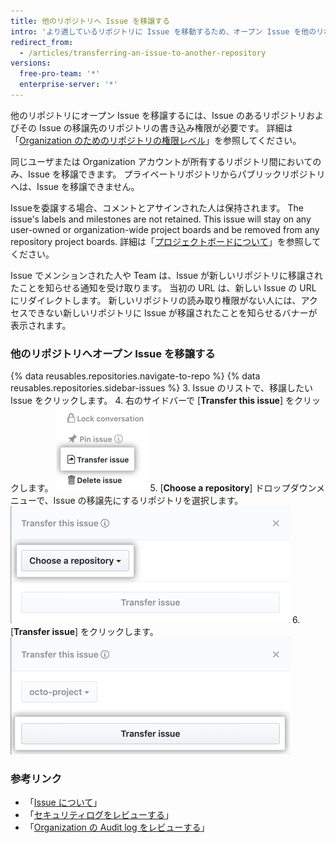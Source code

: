 ```yaml
---
title: 他のリポジトリへ Issue を移譲する
intro: 'より適しているリポジトリに Issue を移動するため、オープン Issue を他のリポジトリに移譲できます。'
redirect_from:
  - /articles/transferring-an-issue-to-another-repository
versions:
  free-pro-team: '*'
  enterprise-server: '*'
---
```


他のリポジトリにオープン Issue を移譲するには、Issue のあるリポジトリおよびその Issue の移譲先のリポジトリの書き込み権限が必要です。 詳細は「[Organization のためのリポジトリの権限レベル](/articles/repository-permission-levels-for-an-organization)」を参照してください。

同じユーザまたは Organization アカウントが所有するリポジトリ間においてのみ、Issue を移譲できます。 プライベートリポジトリからパブリックリポジトリへは、Issue を移譲できません。

Issueを委譲する場合、コメントとアサインされた人は保持されます。 The issue's labels and milestones are not retained. This issue will stay on any user-owned or organization-wide project boards and be removed from any repository project boards. 詳細は「[プロジェクトボードについて](/articles/about-project-boards)」を参照してください。

Issue でメンションされた人や Team は、Issue が新しいリポジトリに移譲されたことを知らせる通知を受け取ります。 当初の URL は、新しい Issue の URL にリダイレクトします。 新しいリポジトリの読み取り権限がない人には、アクセスできない新しいリポジトリに Issue が移譲されたことを知らせるバナーが表示されます。

### 他のリポジトリへオープン Issue を移譲する

{% data reusables.repositories.navigate-to-repo %}
{% data reusables.repositories.sidebar-issues %}
3. Issue のリストで、移譲したい Issue をクリックします。
4. 右のサイドバーで [**Transfer this issue**] をクリックします。 ![Issue を移譲するボタン](/assets/images/help/repository/transfer-issue.png)
5. [**Choose a repository**] ドロップダウンメニューで、Issue の移譲先にするリポジトリを選択します。 ![リポジトリセレクションを選択](/assets/images/help/repository/choose-a-repository.png)
6. [**Transfer issue**] をクリックします。 ![Issue 移譲ボタン](/assets/images/help/repository/transfer-issue-button.png)

### 参考リンク

- 「[Issue について](/articles/about-issues)」
- 「[セキュリティログをレビューする](/articles/reviewing-your-security-log)」
- 「[Organization の Audit log をレビューする](/articles/reviewing-the-audit-log-for-your-organization)」
